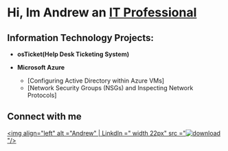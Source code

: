 <h1> Hi, Im Andrew an <a href="https://www.linkedin.com/in/andrew-carl-thomas/"> IT Professional</a></h1>

<h2>Information Technology Projects:</h2>

- <b>osTicket(Help Desk Ticketing System)</b>

- <b>Microsoft Azure</b>
    -  [Configuring Active Directory within Azure VMs]
    -  [Network Security Groups (NSGs) and Inspecting Network Protocols]

<h2>Connect with me</h2>

[<img align="left" alt ="Andrew" | LinkdIn =" width 22px" src ="![download](https://github.com/user-attachments/assets/74e0fba6-664b-4dfc-b6a3-d54b3be824a5)
"/>][LinkdIn]

[LinkdIn]: https://www.linkedin.com/in/andrew-carl-thomas/
